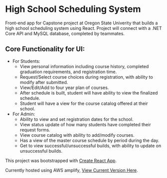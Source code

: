 # High School Scheduling System
Front-end app for Capstone project at Oregon State Univerity that builds a high school scheduling system using React. 
Project will connect with a .NET Core API and MySQL database, completed by teammates.

## Core Functionality for UI:
* For Students:
  * View personal information including course history, completed graduation requirements, and registration time.
  * Request/Select course choices during registration, with ability to modify after submitted.
  * View/Edit/Add to four year plan of courses.
  * After schedule is built, student will have ability to view the finalized schedule.
  * Student will have a view for the course catalog offered at their school.
* For Admin:
  * Ability to view and set registration dates for the school.
  * View status update of how many students have completed their request forms.
  * View course catalog with ability to add/modify courses.
  * Has a view of the master course schedule by period during the day. 
  * Get to view successful/unsuccessful builds, with ability to update on unsuccessful builds.


This project was bootstrapped with [Create React App](https://github.com/facebook/create-react-app).

Currently hosted using AWS amplify, [View Current Version Here](https://master.d97ty4t7tm56d.amplifyapp.com/).
